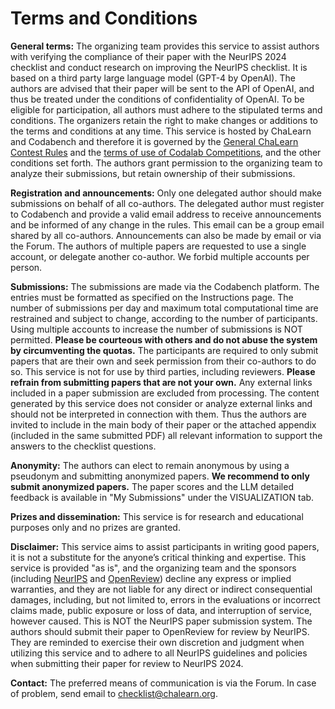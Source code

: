 # Terms and Conditions

**General terms:** The organizing team provides this service to assist authors with verifying the compliance of their paper with the NeurIPS 2024 checklist and conduct research on improving the NeurIPS checklist. It is based on a third party large language model (GPT-4 by OpenAI). The authors are advised that their paper will be sent to the API of OpenAI, and thus be treated under the conditions of confidentiality of OpenAI. To be eligible for participation, all authors must adhere to the stipulated terms and conditions. The organizers retain the right to make changes or additions to the terms and conditions at any time. This service is hosted by ChaLearn and Codabench and therefore it is governed by the [General ChaLearn Contest Rules](http://www.causality.inf.ethz.ch/GeneralChalearnContestRuleTerms.html) and the [terms of use of Codalab Competitions](https://github.com/codalab/codalab-competitions/wiki/Privacy), and the other conditions set forth. The authors grant permission to the organizing team to analyze their submissions, but retain ownership of their submissions. 

**Registration and announcements:** Only one delegated author should make submissions on behalf of all co-authors. The delegated author must register to Codabench and provide a valid email address to receive announcements and be informed of any change in the rules. This email can be a group email shared by all co-authors. Announcements can also be made by email or via the Forum. The authors of multiple papers are requested to use a single account, or delegate another co-author. We forbid multiple accounts per person.

**Submissions:** The submissions are made via the Codabench platform. The entries must be formatted as specified on the Instructions page. The number of submissions per day and maximum total computational time are restrained and subject to change, according to the number of participants. Using multiple accounts to increase the number of submissions is NOT permitted. **Please be courteous with others and do not abuse the system by circumventing the quotas.** The participants are required to only submit papers that are their own and seek permission from their co-authors to do so. This service is not for use by third parties, including reviewers. **Please refrain from submitting papers that are not your own.** Any external links included in a paper submission are excluded from processing. The content generated by this service does not consider or analyze external links and should not be interpreted in connection with them. Thus the authors are invited to include in the main body of their paper or the attached appendix (included in the same submitted PDF) all relevant information to support the answers to the checklist questions.

**Anonymity:** The authors can elect to remain anonymous by using a pseudonym and submitting anonymized papers. **We recommend to only submit anonymized papers.** The paper scores and the LLM detailed feedback is available in "My Submissions" under the VISUALIZATION tab.

**Prizes and dissemination:** This service is for research and educational purposes only and no prizes are granted.

**Disclaimer:** This service aims to assist participants in writing good papers, it is not a substitute for the anyone’s critical thinking and expertise. This service is provided "as is", and the organizing team and the sponsors (including [NeurIPS](https://nips.cc) and [OpenReview](https://openreview.net/)) decline any express or implied warranties, and they are not liable for any direct or indirect consequential damages, including, but not limited to, errors in the evaluations or incorrect claims made, public exposure or loss of data, and interruption of service, however caused. This is NOT the NeurIPS paper submission system. The authors should submit their paper to OpenReview for review by NeurIPS. They are reminded to exercise their own discretion and judgment when utilizing this service and to adhere to all NeurIPS guidelines and policies when submitting their paper for review to NeurIPS 2024. 

**Contact:** The preferred means of communication is via the Forum. In case of problem, send email to [checklist@chalearn.org](mailto:checklist@chalearn.org).